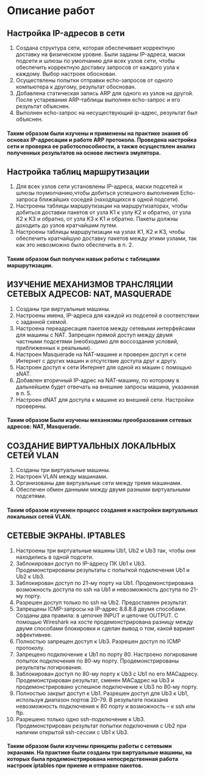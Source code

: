 # Описание работ
## Настройка IP-адресов в сети
1) Создана структура сети, которая обеспечивает корректную доставку на физическом уровне. Были заданы IP-адреса, маски подсети и шлюзы по умолчанию для всех узлов сети, чтобы обеспечить корректную доставку запросов от каждого узла к каждому. Выбор настроек обоснован.
2) Осуществлены попытки отправки echo-запросов от одного компьютера к другому, результат обоснован.
3) Добавлена статическая запись ARP для одного из узлов на другой. После устаревания ARP-таблицы выполнен echo-запрос и его результат объяснен.
4) Выполнен echo-запрос на несуществующий ip-адрес, результат был объяснен.
#### Таким образом были изучены и применены на практике знания об основах IP-адресации и работе ARP протокола. Проведена настройка сети и проверка ее работоспособности, а также осуществлен анализ полученных результатов на основе листинга эмулятора.
## Настройка таблиц маршрутизации
1) Для всех узлов сети установлены IP-адреса, маски подсетей и шлюзы поумолчанию,чтобы добиться успешного выполнения Echo-запроса ближайших соседей (находящихся в одной подсети).
2) Настроены таблицы маршрутизации на маршрутизаторах, чтобы добиться доставки пакетов от узла K1 к узлу K2 и обратно, от узла K2 к K3 и обратно, от узла K3 к K1 и обратно. Пакеты должны доходить до узлов кратчайшим путем.
3) Настроены таблицы маршрутизации на узлах K1, K2 и K3, чтобы обеспечить кратчайшую доставку пакетов между этими узлами, так как это невозможно было обеспечить в п. 2.
#### Таким образом был получен навык работы с таблицами маршрутизации.
## ИЗУЧЕНИЕ МЕХАНИЗМОВ ТРАНСЛЯЦИИ СЕТЕВЫХ АДРЕСОВ: NAT, MASQUERADE
1) Созданы три виртуальные машины.
2) Настроены имена, IP-адреса для каждой из подсетей в соответствии с заданной схемой.
3) Настроена переадресация пакетов между сетевыми интерфейсами для машины с NAT. Запрещен прямой доступ между двумя частными подсетями (необходимо для воссоздания условий, приближенных к реальным).
4) Настроен Masquerade на NAT-машине и проверен доступ к сети Интернет с других машин и отсутствие доступа друг к другу.
5) Настроен доступ к сети Интернет для одной из машин с помощью sNAT.
6) Добавлен вторичный IP-адрес на NAT-машину, по которому в дальнейшем будет отвечать на внешние запросы машина, указанная в п. 5.
7) Настроен dNAT для доступа к машине из внешней сети. Настройки проверены.
#### Таким образом Были изучены механизмы преобразования сетевых адресов: NAT, Masquerade.
## СОЗДАНИЕ ВИРТУАЛЬНЫХ ЛОКАЛЬНЫХ СЕТЕЙ VLAN
1) Созданы три виртуальные машины.
2) Настроен VLAN между машинами.
3) Организованы две виртуальные сети между тремя машинами.
4) Обеспечен обмен данными между двумя разными виртуальными подсетями.
#### Таким образом изученен процесс создания и настройки виртуальных локальных сетей VLAN.
## СЕТЕВЫЕ ЭКРАНЫ. IPTABLES
1) Настроены три виртуальные машины Ub1, Ub2 и Ub3 так, чтобы они находились в одной подсети. 
2) Заблокирован доступ по IP-адресу ПК Ub1 к Ub3. Продемонстрированы результаты с попыткой подключения Ub1 и Ub2 к Ub3.
3) Заблокирован доступ по 21-му порту на Ub1. Продемонстрирована возможность доступа по ssh на Ub1 и невозможность доступа по 21-му порту.
4) Разрешен доступ только по ssh на Ub2. Предоставлен результат.
5) Запрещены ICMP-запросы на IP-адрес 8.8.8.8 двумя способами. Созданы два правила: в цепочке INPUT и цепочке OUTPUT. С помощью Wireshark на хосте продемонстрирована разницу между двумя способами блокировки и сделан вывод о том, какой вариант эффективнее.
6) Полностью запрещен доступ к Ub3. Разрешен доступ по ICMP протоколу.
7) Запрещено подключение к Ub1 по порту 80. Настроено логирование попыток подключения по 80-му порту. Продемонстрированы результаты логирования.
8) Заблокирован доступ по 80-му порту к Ub3 с Ub1 по его MACадресу. Продемонстрирован результат, сменен MACадрес на Ub3 и продемонстрировано успешное подключение к Ub3 по 80-му порту.
9) Полностью закрыт доступ к Ub1. Разрешен доступ для Ub3 к Ub1, используя диапазон портов 20–79. В результате показана невозможность подключения к 80 порту и возможность – к ssh или ftp.
10) Разрешено только одно ssh-подключение к Ub3. Продемонстрирован результат попытки подключения с Ub2 при наличии открытой ssh-сессии с Ub1 к Ub3.
#### Таким образом были изучены принципы работы с сетевыми экранами. На практике были созданы три виртуальные машины, на которых была продемонстрирована непосредственная работа настроек iptables при приеме и отправке пакетов.
